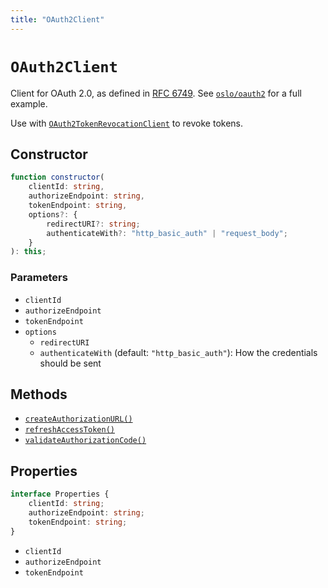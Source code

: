 ```yaml
---
title: "OAuth2Client"
---
```


# `OAuth2Client`

Client for OAuth 2.0, as defined in [RFC 6749](https://datatracker.ietf.org/doc/html/rfc6749). See [`oslo/oauth2`](/reference/oauth2) for a full example.

Use with [`OAuth2TokenRevocationClient`](/reference/oauth2/OAuth2TokenRevocationClient) to revoke tokens.

## Constructor

```ts
function constructor(
	clientId: string,
	authorizeEndpoint: string,
	tokenEndpoint: string,
	options?: {
		redirectURI?: string;
		authenticateWith?: "http_basic_auth" | "request_body";
	}
): this;
```

### Parameters

- `clientId`
- `authorizeEndpoint`
- `tokenEndpoint`
- `options`
  - `redirectURI`
  - `authenticateWith` (default: `"http_basic_auth"`): How the credentials should be sent

## Methods

- [`createAuthorizationURL()`](/reference/oauth2/OAuth2Client/createAuthorizationURL)
- [`refreshAccessToken()`](/reference/oauth2/OAuth2Client/refreshAccessToken)
- [`validateAuthorizationCode()`](/reference/oauth2/OAuth2Client/validateAuthorizationCode)

## Properties

```ts
interface Properties {
	clientId: string;
	authorizeEndpoint: string;
	tokenEndpoint: string;
}
```

- `clientId`
- `authorizeEndpoint`
- `tokenEndpoint`
